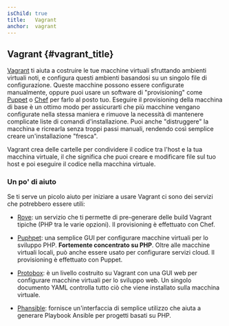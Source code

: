 ```yaml
---
isChild: true
title:   Vagrant
anchor:  vagrant
---
```


## Vagrant {#vagrant_title}

[Vagrant] ti aiuta a costruire le tue macchine virtuali sfruttando
ambienti virtuali noti, e configura questi ambienti basandosi su un singolo file
di configurazione. Queste macchine possono essere configurate manualmente,
oppure puoi usare un software di "provisioning" come [Puppet] o
[Chef] per farlo al posto tuo. Eseguire il provisioning della macchina di
base è un ottimo modo per assicurarti che più macchine vengano configurate nella
stessa maniera e rimuove la necessità di mantenere complicate liste di comandi
d'installazione. Puoi anche "distruggere" la macchina e ricrearla senza troppi
passi manuali, rendendo così semplice creare un'installazione "fresca".

Vagrant crea delle cartelle per condividere il codice tra l'host e la tua
macchina virtuale, il che significa che puoi creare e modificare file sul tuo
host e poi eseguire il codice nella macchina virtuale.

### Un po' di aiuto

Se ti serve un picolo aiuto per iniziare a usare Vagrant ci sono dei servizi che
potrebbero essere utili:

- [Rove]: un servizio che ti permette di pre-generare delle build Vagrant
  tipiche (PHP tra le varie opzioni). Il provisioning è effettuato con Chef.

- [Puphpet]: una semplice GUI per configurare macchine virtuali per lo sviluppo
  PHP. **Fortemente concentrato su PHP**. Oltre alle macchine virtuali locali,
  può anche essere usato per configurare servizi cloud. Il provisioning è
  effettuato con Puppet.

- [Protobox]: è un livello costruito su Vagrant con una GUI web per configurare
  macchine virtuali per lo sviluppo web. Un singolo documento YAML controlla
  tutto ciò che viene installato sulla macchina virtuale.

- [Phansible]: fornisce un'interfaccia di semplice utilizzo che aiuta a generare
  Playbook Ansible per progetti basati su PHP.

[Vagrant]: http://vagrantup.com/
[Puppet]: http://www.puppetlabs.com/
[Chef]: http://www.opscode.com/
[Rove]: http://rove.io/
[Puphpet]: https://puphpet.com/
[Protobox]: http://getprotobox.com/
[Phansible]: http://phansible.com/
